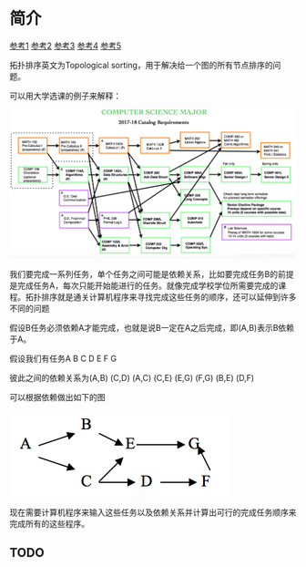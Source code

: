 # 简介

[参考1](https://blog.csdn.net/wangdong20/article/details/83443250)
[参考2](http://www.csie.ntnu.edu.tw/~u91029/DirectedAcyclicGraph.html)
[参考3](https://www.geeksforgeeks.org/topological-sorting/)
[参考4](https://oi-wiki.org/graph/topo/)
[参考5](https://blog.csdn.net/lisonglisonglisong/article/details/45543451)

拓扑排序英文为Topological sorting，用于解决给一个图的所有节点排序的问题。

可以用大学选课的例子来解释：

![cs_major](https://github.com/ShaneDean/file/blob/master/blog/algorithm/algorithm_toposort_computer_science_major.png?raw=true)

我们要完成一系列任务，单个任务之间可能是依赖关系，比如要完成任务B的前提是完成任务A，每次只能开始能进行的任务。就像完成学校学位所需要完成的课程。拓扑排序就是通关计算机程序来寻找完成这些任务的顺序，还可以延伸到许多不同的问题

假设B任务必须依赖A才能完成，也就是说B一定在A之后完成，即(A,B)表示B依赖于A。

假设我们有任务A B C D E F G

彼此之间的依赖关系为(A,B) (C,D) (A,C) (C,E) (E,G) (F,G) (B,E) (D,F)

可以根据依赖做出如下的图

![abcdefg](https://github.com/ShaneDean/file/blob/master/blog/algorithm/algorithm_toposort_abcdefg.png?raw=true)



现在需要计算机程序来输入这些任务以及依赖关系并计算出可行的完成任务顺序来完成所有的这些程序。

## TODO
